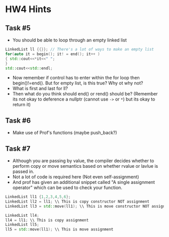 # HW4 Hints

## Task #5
- You should be able to loop through an empty linked list
```c++
LinkedList ll {{}}; // There's a lot of ways to make an empty list
for(auto it = begin(); it! = end(); it++ )
{ std::cout<<*it<<" ";
}
std::cout<<std::endl;
```
- Now remember if control has to enter within the for loop then begin()!=end(). But for empty list, is this true? Why ot why not?
- What is first and last for ll?
- Then what do you think should end() or rend() should be? (Remember its not okay to deference a nullptr (cannot use `->` or `*`) but its okay to return it)

## Task #6
- Make use of Prof's functions (maybe push_back?)

## Task #7
- Although you are passing by value, the compiler decides whether to perform copy or move semantics based on whether rvalue or lavlue is passed in.
- Not a lot of code is required here (Not even self-assignment)
- And prof has given an additional snippet called "A single assignment operator" which can be used to check your function.
```c++
LinkedList ll1 {1,2,3,4,5,6};
LinkedList ll2 = ll1; \\ This is copy constructor NOT assignment 
LinkedList ll3 = std::move(ll1); \\ This is move constructor NOT assignment

LinkedList ll4;
ll4 = ll1; \\ This is copy assignment
LinkedList ll5;
ll5 = std::move(ll1); \\ This is move assignment
```
